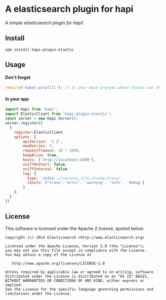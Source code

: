# A elasticsearch plugin for hapi

*A simple elasticsearch plugin for hapi!*

## Install

```
npm install hapi-plugin-elastic

```

## Usage
#### Don't forget
```js
require('babel-polyfill'); // In your main prgrams where should use this module
```
#### In your app
```js
import Hapi from 'hapi';
import ElasticClient from 'hapi-plugin-elastic';
const server = new Hapi.Server();
server.register([
  {
    register:ElasticClient,
    options: {
        apiVersion: '2.3',
        maxRetries: 3,
        requestTimeout: 30 * 1000,
        keepAlive: true,
        hosts: ['http://localhost:9200'],
        sniffOnStart: false,
        sniffInterval: false,
        log: {
          type: 'stdio',//console,file,stream,tracer
          levels: ['trace','error', 'warning', 'info', 'debug']
        }
    },
  }
])
```
## License

This software is licensed under the Apache 2 license, quoted below.

    Copyright (c) 2014 Elasticsearch <http://www.elasticsearch.org>

    Licensed under the Apache License, Version 2.0 (the "License");
    you may not use this file except in compliance with the License.
    You may obtain a copy of the License at

       http://www.apache.org/licenses/LICENSE-2.0

    Unless required by applicable law or agreed to in writing, software
    distributed under the License is distributed on an "AS IS" BASIS,
    WITHOUT WARRANTIES OR CONDITIONS OF ANY KIND, either express or implied.
    See the License for the specific language governing permissions and
    limitations under the License.

